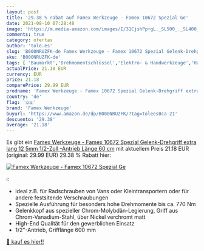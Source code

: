 ```yaml
---
layout: post
title: '29.38 % rabat auf Famex Werkzeuge - Famex 10672 Spezial Ge'
date: 2021-08-10 07:28:48
image: 'https://m.media-amazon.com/images/I/31CjshPp+gL._SL500_._SL400_.jpg'
comments: true
category: ofertas
author: 'tole.es'
slug: 'B000NRUZFK-de Famex Werkzeuge - Famex 10672 Spezial Gelenk-Drehgriff...'
sku: 'B000NRUZFK-de'
tags: [ 'Baumarkt','Drehmomentschlüssel','Elektro- & Handwerkzeuge','Handwerkzeuge','Schraubenschlüssel','famex werkzeuge', ]
actualPrice: 21.18 EUR
currency: EUR
price: 21.18
comparePrice: 29.99 EUR
prodname: 'Famex Werkzeuge - Famex 10672 Spezial Gelenk-Drehgriff extra lang  12 5mm  1/2-Zoll -Antrieb  Länge 60 cm'
country: 'de'
flag: '🇩🇪'
brand: 'Famex Werkzeuge'
buyurl: 'https://www.amazon.de/dp/B000NRUZFK/?tag=tolees0ca-21'
descuento: '29.38'
average: '21.18'
---
```


Es gibt ein [Famex Werkzeuge - Famex 10672 Spezial Gelenk-Drehgriff extra lang  12 5mm  1/2-Zoll -Antrieb  Länge 60 cm](https://www.amazon.de/dp/B000NRUZFK/?tag=tolees0ca-21) mit aktuellem Preis 21.18 EUR (original: 29.99 EUR) 29.38 % Rabatt hier:

[![Famex Werkzeuge - Famex 10672 Spezial Ge](https://m.media-amazon.com/images/I/31CjshPp+gL._SL500_._SL400_.jpg)](https://www.amazon.de/dp/B000NRUZFK/?tag=tolees0ca-21)

ℹ️:

- ideal z.B. für Radschrauben von Vans oder Kleintransportern oder für andere festsitende Verschraubungen
- Spezielle Ausführung für besonders hohe Drehmomente bis ca. 770 Nm
- Gelenkkopf aus spezieller Chrom-Molybdän-Legierung, Griff aus Chrom-Vanadium-Stahl, über Nickel verchromt matt
- High-End Qualität für den gewerblichen Einsatz
- 1/2"-Antrieb, Grifflänge 600 mm

[🛒 kauf es hier!!](https://www.amazon.de/dp/B000NRUZFK/?tag=tolees0ca-21)
